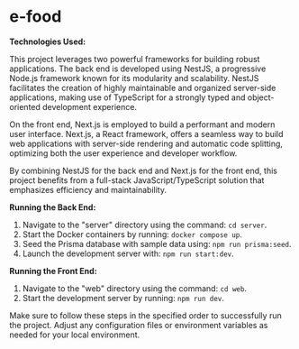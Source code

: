 # e-food

**Technologies Used:**

This project leverages two powerful frameworks for building robust applications. The back end is developed using NestJS, a progressive Node.js framework known for its modularity and scalability. NestJS facilitates the creation of highly maintainable and organized server-side applications, making use of TypeScript for a strongly typed and object-oriented development experience.

On the front end, Next.js is employed to build a performant and modern user interface. Next.js, a React framework, offers a seamless way to build web applications with server-side rendering and automatic code splitting, optimizing both the user experience and developer workflow.

By combining NestJS for the back end and Next.js for the front end, this project benefits from a full-stack JavaScript/TypeScript solution that emphasizes efficiency and maintainability.

**Running the Back End:**

1. Navigate to the "server" directory using the command: `cd server`.
2. Start the Docker containers by running: `docker compose up`.
3. Seed the Prisma database with sample data using: `npm run prisma:seed`.
4. Launch the development server with: `npm run start:dev`.

**Running the Front End:**

1. Navigate to the "web" directory using the command: `cd web`.
2. Start the development server by running: `npm run dev`.

Make sure to follow these steps in the specified order to successfully run the project. Adjust any configuration files or environment variables as needed for your local environment.

